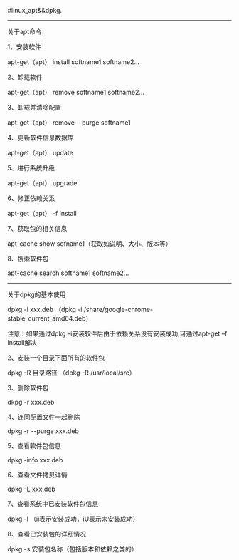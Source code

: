 #linux_apt&&dpkg.

---

关于apt命令

1、安装软件

apt-get（apt） install softname1 softname2...

2、卸载软件

apt-get（apt） remove softname1 softname2...

3、卸载并清除配置

apt-get（apt） remove --purge softname1

4、更新软件信息数据库

apt-get（apt） update

5、进行系统升级

apt-get（apt） upgrade

6、修正依赖关系

apt-get（apt） -f install

7、获取包的相关信息

apt-cache show sofname1（获取如说明、大小、版本等）

8、搜索软件包

apt-cache search softname1 softname2...


---

关于dpkg的基本使用

dpkg -i xxx.deb （dpkg -i /share/google-chrome-stable_current_amd64.deb）

注意：如果通过dpkg –i安装软件后由于依赖关系没有安装成功,可通过apt-get –f install解决

2、安装一个目录下面所有的软件包

dpkg -R 目录路径 （dpkg -R /usr/local/src）

3、删除软件包

dkpg -r xxx.deb

4、连同配置文件一起删除

dpkg -r --purge xxx.deb

5、查看软件包信息

dpkg -info xxx.deb

6、查看文件拷贝详情

dpkg -L xxx.deb

7、查看系统中已安装软件包信息

dpkg -l （ii表示安装成功，iU表示未安装成功）

8、查看已安装包的详细情况

dpkg -s 安装包名称（包括版本和依赖之类的）
